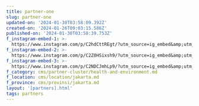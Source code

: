 ```yaml
---
title: partner-one
slug: partner-one
updated-on: '2024-01-30T03:58:09.392Z'
created-on: '2024-01-26T09:03:15.586Z'
published-on: '2024-01-30T03:58:39.753Z'
f_instagram-embed-1: >-
  https://www.instagram.com/p/C2hdCttREgt/?utm_source=ig_embed&amp;utm_campaign=loading
f_instagram-embed-2: >-
  https://www.instagram.com/p/C2Z0HSixsh9/?utm_source=ig_embed&amp;utm_campaign=loading
f_instagram-embed-3: >-
  https://www.instagram.com/p/C2NDCJmhLp9/?utm_source=ig_embed&amp;utm_campaign=loading
f_category: cms/partner-cluster/health-and-environment.md
f_location: cms/location/jakarta.md
f_province: cms/provinsi/jakarta.md
layout: '[partners].html'
tags: partners
---
```



